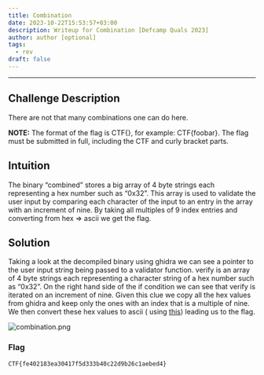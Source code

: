 ```yaml
---
title: Combination
date: 2023-10-22T15:53:57+03:00
description: Writeup for Combination [Defcamp Quals 2023]
author: author [optional]
tags:
  - rev
draft: false
---
```


___

## Challenge Description

There are not that many combinations one can do here.

**NOTE:** The format of the flag is CTF{}, for example: CTF{foobar}. The flag must be submitted in full, including the
CTF and curly bracket parts.

## Intuition

The binary “combined” stores a big array of 4 byte strings each representing a hex number such as “0x32”. This array is
used to validate the user input by comparing each character of the input to an entry in the array with an increment of
nine.
By taking all multiples of 9 index entries and converting from hex => ascii we get the flag.

## Solution

Taking a look at the decompiled binary using ghidra we can see a pointer to the user input string being
passed to a validator function. verify is an array of 4 byte strings each representing a character string of a hex
number such as “0x32”. On the right hand side of the if condition we can see that verify is iterated on an increment of
nine. Given this clue we copy all the hex values from ghidra and keep only the ones with an index that is a multiple of
nine. We then convert these hex values to ascii (
using [this](https://www.rapidtables.com/convert/number/hex-to-ascii.html))
leading us to the flag.

![combination.png](/images/defcamp_quals_2023/combination.png)

### Flag

`CTF{fe402183ea30417f5d333b40c22d9b26c1aebed4}`

